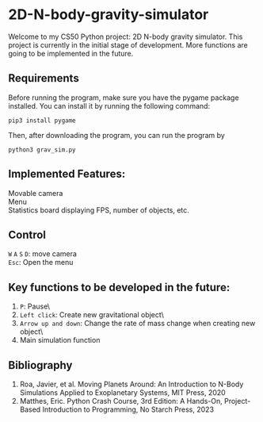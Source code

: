 # 2D-N-body-gravity-simulator
Welcome to my CS50 Python project: 2D N-body gravity simulator. This project is currently in the initial stage of development. More functions are going to be implemented in the future.

## Requirements
Before running the program, make sure you have the pygame package installed. You can install it by running the following command:
```
pip3 install pygame
```
Then, after downloading the program, you can run the program by
```
python3 grav_sim.py
```

## Implemented Features:
Movable camera\
Menu\
Statistics board displaying FPS, number of objects, etc.

## Control
`W` `A` `S` `D`: move camera\
`Esc`: Open the menu 

## Key functions to be developed in the future:
1. `P`: Pause\
2. `Left click`: Create new gravitational object\
3. `Arrow up and down`: Change the rate of mass change when creating new object\
4. Main simulation function

## Bibliography
1. Roa, Javier, et al. Moving Planets Around: An Introduction to N-Body Simulations Applied to Exoplanetary Systems, MIT Press, 2020
2. Matthes, Eric. Python Crash Course, 3rd Edition: A Hands-On, Project-Based Introduction to Programming, No Starch Press, 2023